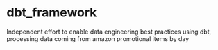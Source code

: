 # dbt_framework
Independent effort to enable data engineering best practices using dbt, processing data coming from amazon promotional items by day 
